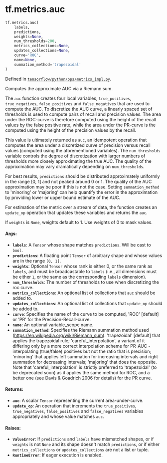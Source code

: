 <div itemscope itemtype="http://developers.google.com/ReferenceObject">
<meta itemprop="name" content="tf.metrics.auc" />
</div>

# tf.metrics.auc

``` python
tf.metrics.auc(
    labels,
    predictions,
    weights=None,
    num_thresholds=200,
    metrics_collections=None,
    updates_collections=None,
    curve='ROC',
    name=None,
    summation_method='trapezoidal'
)
```



Defined in [`tensorflow/python/ops/metrics_impl.py`](https://www.tensorflow.org/code/tensorflow/python/ops/metrics_impl.py).

Computes the approximate AUC via a Riemann sum.

The `auc` function creates four local variables, `true_positives`,
`true_negatives`, `false_positives` and `false_negatives` that are used to
compute the AUC. To discretize the AUC curve, a linearly spaced set of
thresholds is used to compute pairs of recall and precision values. The area
under the ROC-curve is therefore computed using the height of the recall
values by the false positive rate, while the area under the PR-curve is the
computed using the height of the precision values by the recall.

This value is ultimately returned as `auc`, an idempotent operation that
computes the area under a discretized curve of precision versus recall values
(computed using the aforementioned variables). The `num_thresholds` variable
controls the degree of discretization with larger numbers of thresholds more
closely approximating the true AUC. The quality of the approximation may vary
dramatically depending on `num_thresholds`.

For best results, `predictions` should be distributed approximately uniformly
in the range [0, 1] and not peaked around 0 or 1. The quality of the AUC
approximation may be poor if this is not the case. Setting `summation_method`
to 'minoring' or 'majoring' can help quantify the error in the approximation
by providing lower or upper bound estimate of the AUC.

For estimation of the metric over a stream of data, the function creates an
`update_op` operation that updates these variables and returns the `auc`.

If `weights` is `None`, weights default to 1. Use weights of 0 to mask values.

#### Args:

* <b>`labels`</b>: A `Tensor` whose shape matches `predictions`. Will be cast to
    `bool`.
* <b>`predictions`</b>: A floating point `Tensor` of arbitrary shape and whose values
    are in the range `[0, 1]`.
* <b>`weights`</b>: Optional `Tensor` whose rank is either 0, or the same rank as
    `labels`, and must be broadcastable to `labels` (i.e., all dimensions must
    be either `1`, or the same as the corresponding `labels` dimension).
* <b>`num_thresholds`</b>: The number of thresholds to use when discretizing the roc
    curve.
* <b>`metrics_collections`</b>: An optional list of collections that `auc` should be
    added to.
* <b>`updates_collections`</b>: An optional list of collections that `update_op` should
    be added to.
* <b>`curve`</b>: Specifies the name of the curve to be computed, 'ROC' [default] or
    'PR' for the Precision-Recall-curve.
* <b>`name`</b>: An optional variable_scope name.
* <b>`summation_method`</b>: Specifies the Riemann summation method used
    (https://en.wikipedia.org/wiki/Riemann_sum): 'trapezoidal' [default] that
    applies the trapezoidal rule; 'careful_interpolation', a variant of it
    differing only by a more correct interpolation scheme for PR-AUC -
    interpolating (true/false) positives but not the ratio that is precision;
    'minoring' that applies left summation for increasing intervals and right
    summation for decreasing intervals; 'majoring' that does the opposite.
    Note that 'careful_interpolation' is strictly preferred to 'trapezoidal'
    (to be deprecated soon) as it applies the same method for ROC, and a
    better one (see Davis & Goadrich 2006 for details) for the PR curve.


#### Returns:

* <b>`auc`</b>: A scalar `Tensor` representing the current area-under-curve.
* <b>`update_op`</b>: An operation that increments the `true_positives`,
    `true_negatives`, `false_positives` and `false_negatives` variables
    appropriately and whose value matches `auc`.


#### Raises:

* <b>`ValueError`</b>: If `predictions` and `labels` have mismatched shapes, or if
    `weights` is not `None` and its shape doesn't match `predictions`, or if
    either `metrics_collections` or `updates_collections` are not a list or
    tuple.
* <b>`RuntimeError`</b>: If eager execution is enabled.